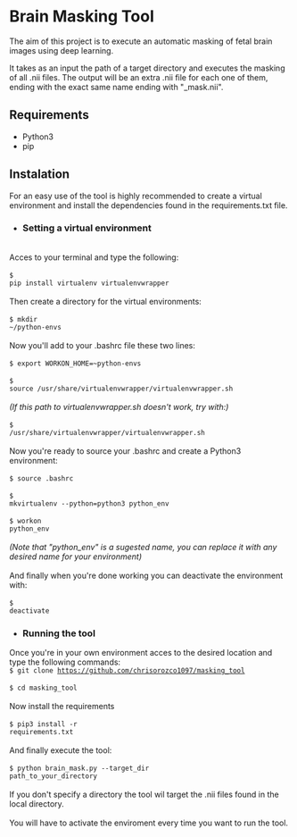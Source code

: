 # Brain Masking Tool

The aim of this project is to execute an automatic masking of fetal brain images using deep learning.

It takes as an input the path of a target directory and executes the masking of all .nii files.
The output will be an extra .nii file for each one of them, ending with the exact same name ending with "_mask.nii".

## Requirements</b>
- Python3
- pip

## Instalation</b>

For an easy use of the tool is highly recommended to create a virtual environment and install the dependencies found in the requirements.txt file.

- ### Setting a virtual environment

<br>Acces to your terminal and type the following:</br>
<br><code>$ pip install virtualenv virtualenvwrapper</code></br>
<br>Then create a directory for the virtual environments:</br>
<br><code>$ mkdir ~/python-envs </code>  
<br>Now you'll add to your .bashrc file these two lines:</br>
<br><code>$ export WORKON_HOME=~python-envs</code></br>
<br><code>$ source /usr/share/virtualenvwrapper/virtualenvwrapper.sh</code></br>
<i><br>(If this path to virtualenvwrapper.sh doesn't work, try with:)</br></i>
<br><code>$ /usr/share/virtualenvwrapper/virtualenvwrapper.sh</code></br>
<br>Now you're ready to source your .bashrc and create a Python3 environment:</br>
<br><code>$ source .bashrc</code></br>
<br><code>$ mkvirtualenv --python=python3 python_env</code></br>
<br><code>$ workon python_env</code></br>
<br><i>(Note that "python_env" is a sugested name, you can replace it with any desired name for your environment)</i></br>
<br>And finally when you're done working you can deactivate the environment with:</br>
<br><code>$ deactivate</code></br>

- ### Running the tool

Once you're in your own environment acces to the desired location and type the following commands:
<br><code>$ git clone https://github.com/chrisorozco1097/masking_tool</code></br>
<br><code>$ cd masking_tool</code></br>
<br>Now install the requirements</br>
<br><code>$ pip3 install -r requirements.txt</code></br>
<br>And finally execute the tool:</br>
<br><code>$ python brain_mask.py --target_dir path_to_your_directory</code></br>
<br>If you don't specify a directory the tool wil target the .nii files found in the local directory.</br>
<br>You will have to activate the enviroment every time you want to run the tool.</br>
